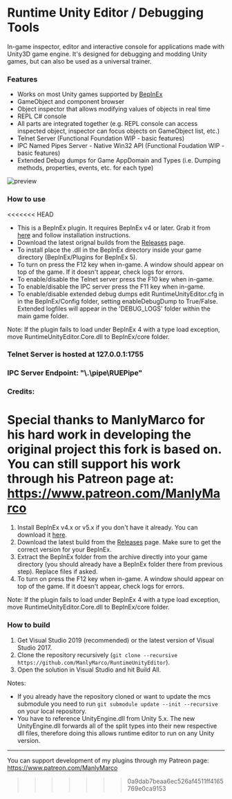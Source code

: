 # Runtime Unity Editor / Debugging Tools
In-game inspector, editor and interactive console for applications made with Unity3D game engine. It's designed for debugging and modding Unity games, but can also be used as a universal trainer.

### Features
- Works on most Unity games supported by [BepInEx](https://github.com/BepInEx/BepInEx)
- GameObject and component browser
- Object inspector that allows modifying values of objects in real time
- REPL C# console
- All parts are integrated together (e.g. REPL console can access inspected object, inspector can focus objects on GameObject list, etc.)
- Telnet Server (Functional Foundation WIP - basic features)
- IPC Named Pipes Server - Native Win32 API (Functional Foudation WIP - basic features)
- Extended Debug dumps for Game AppDomain and Types (i.e. Dumping methods, properties, events, etc. for each type)

![preview](https://user-images.githubusercontent.com/39247311/64476158-ce1a4c00-d18b-11e9-97d6-084452cdbf0a.PNG)

### How to use
<<<<<<< HEAD
- This is a BepInEx plugin. It requires BepInEx v4 or later. Grab it from [here](https://github.com/BepInEx/BepInEx
) and follow installation instructions.
- Download the latest orignal builds from the [Releases](https://github.com/ManlyMarco/RuntimeUnityEditor/releases) page.
- To install place the .dll in the BepInEx directory inside your game directory (BepInEx/Plugins for BepInEx 5).
- To turn on press the F12 key when in-game. A window should appear on top of the game. If it doesn't appear, check logs for errors.
- To enable/disable the Telnet server press the F10 key when in-game.
- To enable/disable the IPC server press the F11 key when in-game.
- To enable/disable extended debug dumps edit RuntimeUnityEditor.cfg in in the BepInEx/Config folder, setting enableDebugDump to True/False. 
Extended logfiles will appear in the 'DEBUG_LOGS' folder within the main game folder.

Note: If the plugin fails to load under BepInEx 4 with a type load exception, move RuntimeUnityEditor.Core.dll to BepInEx/core folder.

### Telnet Server is hosted at 127.0.0.1:1755

### IPC Server Endpoint: "\\.\pipe\RUEPipe"

### Credits:
Special thanks to ManlyMarco for his hard work in developing the original project this fork is based on. You can still support his work
through his Patreon page at: https://www.patreon.com/ManlyMarco
=======
1. Install BepInEx v4.x or v5.x if you don't have it already. You can download it [here](https://github.com/BepInEx/BepInEx
).
2. Download the latest build from the [Releases](https://github.com/ManlyMarco/RuntimeUnityEditor/releases) page. Make sure to get the correct version for your BepInEx.
3. Extract the BepInEx folder from the archive directly into your game directory (you should already have a BepInEx folder there from previous step). Replace files if asked.
4. To turn on press the F12 key when in-game. A window should appear on top of the game. If it doesn't appear, check logs for errors.

Note: If the plugin fails to load under BepInEx 4 with a type load exception, move RuntimeUnityEditor.Core.dll to BepInEx/core folder.

### How to build
1. Get Visual Studio 2019 (recommended) or the latest version of Visual Studio 2017.
2. Clone the repository recursively (`git clone --recursive https://github.com/ManlyMarco/RuntimeUnityEditor`). 
3. Open the solution in Visual Studio and hit Build All.

Notes:
- If you already have the repository cloned or want to update the mcs submodule you need to run `git submodule update --init --recursive` on your local repository.
- You have to reference UnityEngine.dll from Unity 5.x. The new UnityEngine.dll forwards all of the split types into their new respective dll files, therefore doing this allows runtime editor to run on any Unity version.

---

You can support development of my plugins through my Patreon page: https://www.patreon.com/ManlyMarco
>>>>>>> 0a9dab7beaa6ec526af4511ff4165769e0ca9153
